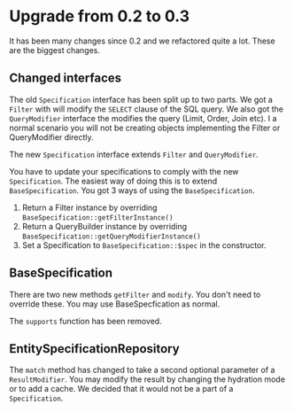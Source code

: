 # Upgrade from 0.2 to 0.3

It has been many changes since 0.2 and we refactored quite a lot. These are the biggest changes.

## Changed interfaces

The old `Specification` interface has been split up to two parts. We got a `Filter` with will modify the `SELECT` clause of
the SQL query. We also got the `QueryModifier` interface the modifies the query (Limit, Order, Join etc). I a normal scenario you will not be creating objects implementing the Filter or QueryModifier directly. 

The new `Specification` interface extends `Filter` and `QueryModifier`. 

You have to update your specifications to comply with the new `Specification`. The easiest way of doing this is to extend `BaseSpecification`. You got 3 ways of using the `BaseSpecification`. 

1. Return a Filter instance by overriding `BaseSpecification::getFilterInstance()`
1. Return a QueryBuilder instance by overriding `BaseSpecification::getQueryModifierInstance()`
1. Set a Specification to `BaseSpecification::$spec` in the constructor.


## BaseSpecification

There are two new methods `getFilter` and `modify`. You don't need to override these. You may use BaseSpecfication as normal. 

The `supports` function has been removed.

## EntitySpecificationRepository

The `match` method has changed to take a second optional parameter of a `ResultModifier`. You may modify the result by changing
the hydration mode or to add a cache. We decided that it would not be a part of a `Specification`.
